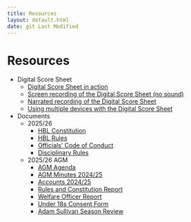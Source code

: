 ```yaml
---
title: Resources
layout: default.html
date: git Last Modified
---
```


# Resources

* Digital Score Sheet
	* [Digital Score Sheet in action](https://youtu.be/klEp1jWumbs)
	* [Screen recording of the Digital Score Sheet (no sound)](https://drive.google.com/file/d/1dkXeoSwVJensd4KV6ZCLwR3otRfGns4u/view)
	* [Narrated recording of the Digital Score Sheet](https://drive.google.com/file/d/1upJKfc5uxFTZNx3QBN-myCZ3vuUiG5w3/view?usp=sharing)
	* [Using multiple devices with the Digital Score Sheet](/documents/teamsportz/Digital-Scoresheet-Multiple-Devices.mov)
* Documents
	* 2025/26
		* [HBL Constitution](/documents/2025-26/HBL_Constitution_2025-6.pdf)
		* [HBL Rules](/documents/2025-26/HBL_Rules_2025-6.pdf)
		* [Officials’ Code of Conduct](/documents/2025-26/Officials_Code_of_Conduct_2025-6.pdf)
		* [Disciplinary Rules](/documents/2025-26/HBL_Disciplinary_Rules_2025-6.pdf)
	* 2025/26 AGM
		* [AGM Agenda](/documents/2025_26_AGM/HBL%20AGM%202025.pdf)
		* [AGM Minutes 2024/25](/documents/2025_26_AGM/HBL%20AGM%20minutes%209.7.24.pdf)
		* [Accounts 2024/25](/documents/2025_26_AGM/HBL%20Accounts%202425%20IC.pdf)
		* [Rules and Constitution Report](/documents/2025_26_AGM/HBL%20Rules%20and%20Constitutioin%20Report.pdf)
		* [Welfare Officer Report](/documents/2025_26_AGM/HBL%20AGM%20Report.pdf)
		* [Under 18s Consent Form](/documents/2025_26_AGM/HBL%20Under%2018s%20Consent%20Form.pdf)
		* [Adam Sullivan Season Review](/documents/2025_26_AGM/AS%20season%20review.pdf)
